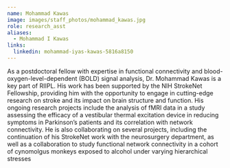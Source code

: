 ```yaml
---
name: Mohammad Kawas
image: images/staff_photos/mohammad_kawas.jpg
role: research_asst
aliases:
  - Mohammad I Kawas
links:
  linkedin: mohammad-iyas-kawas-5816a8150
---
```

As a postdoctoral fellow with expertise in functional connectivity and blood-oxygen-level-dependent (BOLD) signal analysis, Dr. Mohammad Kawas is a key part of RIIPL. His work has been supported by the NIH StrokeNet Fellowship, providing him with the opportunity to engage in cutting-edge research on stroke and its impact on brain structure and function. His ongoing research projects include the analysis of fMRI data in a study assessing the efficacy of a vestibular thermal excitation device in reducing symptoms in Parkinson’s patients and its correlation with network connectivity. He is also collaborating on several projects, including the continuation of his StrokeNet work with the neurosurgery department, as well as a collaboration to study functional network connectivity in a cohort of cynomolgus monkeys exposed to alcohol under varying hierarchical stresses